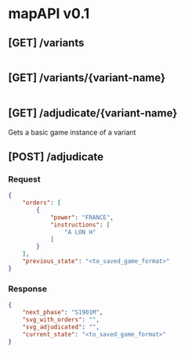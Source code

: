 # mapAPI v0.1

## [GET] /variants

```json

```


## [GET] /variants/{variant-name}

```json

```

## [GET] /adjudicate/{variant-name}

Gets a basic game instance of a variant

## [POST] /adjudicate

### Request

```json
{
    "orders": [
        {
            "power": "FRANCE",
            "instructions": [
                "A LON H"
            ]
        }
    ],
    "previous_state": "<to_saved_game_format>"
}
```

### Response

```json
{
    "next_phase": "S1901M",
    "svg_with_orders": "",
    "svg_adjudicated": "",
    "current_state": "<to_saved_game_format>"
}
```
